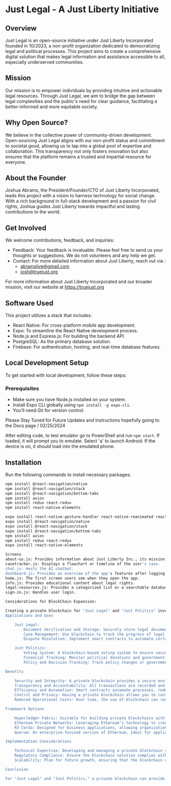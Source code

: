 # Just Legal - A Just Liberty Initiative

## Overview

Just Legal is an open-source initiative under Just Liberty Incorporated founded in 10/2023, a non-profit organization dedicated to democratizing legal and political processes. This project aims to create a comprehensive digital solution that makes legal information and assistance accessible to all, especially underserved communities.

## Mission

Our mission is to empower individuals by providing intuitive and actionable legal resources. Through Just Legal, we aim to bridge the gap between legal complexities and the public's need for clear guidance, facilitating a better-informed and more equitable society.

## Why Open Source?

We believe in the collective power of community-driven development. Open-sourcing Just Legal aligns with our non-profit status and commitment to societal good, allowing us to tap into a global pool of expertise and collaboration. This transparency not only fosters innovation but also ensures that the platform remains a trusted and impartial resource for everyone.

## About the Founder

Joshua Abrams, the President/Founder/CTO of Just Liberty Incorporated, leads this project with a vision to harness technology for social change. With a rich background in full-stack development and a passion for civil rights, Joshua guides Just Liberty towards impactful and lasting contributions to the world.

## Get Involved

We welcome contributions, feedback, and inquiries:

- Feedback: Your feedback is invaluable. Please feel free to send us your thoughts or suggestions. We do not volunteers and any help we get.
- Contact: For more detailed information about Just Liberty, reach out via :
    - abramslive@gmail.com
    - josh@truejust.org

For more information about Just Liberty Incorporated and our broader mission, visit our website at https://truejust.org

## Software Used

This project utilizes a stack that includes:

- React Native: For cross-platform mobile app development.
- Expo: To streamline the React Native development process.
- Node.js and Express.js: For building the backend API.
- PostgreSQL: As the primary database solution.
- Firebase: For authentication, hosting, and real-time database features.

## Local Development Setup

To get started with local development, follow these steps:

### Prerequisites

- Make sure you have Node.js installed on your system.
- Install Expo CLI globally using `npm install -g expo-cli`.
- You'll need Git for version control.

Please Stay Tuned for Future Updates and Instructions hopefully going to the Docs page / 02/25/2024

After editing code, to test emulator go to PowerShell and run `npm start`. If loaded, it will prompt you to emulate. Select 'a' to launch Android. If the device is on, it should load into the emulated phone.

## Installation

Run the following commands to install necessary packages:

```bash
npm install @react-navigation/native
npm install @react-navigation/stack
npm install @react-navigation/bottom-tabs
npm install axios
npm install redux react-redux
npm install react-native-elements

expo install react-native-gesture-handler react-native-reanimated react-native-screens react-native-safe-area-context @react-native-community/masked-view
expo install @react-navigation/native
expo install @react-navigation/stack
expo install @react-navigation/bottom-tabs
npm install axios
npm install redux react-redux
expo install react-native-elements

Screens
about-us.js: Provides information about Just Liberty Inc., its mission, and the team behind it.
casetracker.js: Displays a flowchart or timeline of the user's case.
chat.js: Hosts the AI chatbot.
dashboard.js: Provides an overview of the app's features after logging in.
home.js: The first screen users see when they open the app.
info.js: Provides educational content about legal rights.
legal-resources.js: Provides a categorized list or a searchable database of legal resources.
sign-in.js: Handles user login.

Considerations for BlockChain Expansion:

Creating a private blockchain for "Just Legal" and "Just Politics" involves developing a customized, controlled environment to leverage blockchain's benefits while addressing the specific needs of these applications. Here’s a detailed description of how a private blockchain could be applied, including potential uses, benefits, and framework options:
Applications and Uses

    Just Legal:
        Document Verification and Storage: Securely store legal documents, contracts, and case files, ensuring they are immutable and verifiable.
        Case Management: Use blockchain to track the progress of legal cases, ensuring all actions are transparent and recorded.
        Dispute Resolution: Implement smart contracts to automate certain aspects of legal dispute resolution, reducing the need for manual intervention.

    Just Politics:
        Voting System: A blockchain-based voting system to ensure secure, transparent, and tamper-proof elections or polls.
        Financial Tracking: Monitor political donations and government spending, providing a transparent and auditable trail.
        Policy and Decision Tracking: Track policy changes or government decisions, linking them to the voting records or public opinion polls stored on the blockchain.

Benefits

    Security and Integrity: A private blockchain provides a secure environment where data tampering is practically impossible, enhancing trust in the stored data.
    Transparency and Accountability: All transactions are recorded and can be audited, which promotes transparency and accountability in legal processes and political activities.
    Efficiency and Automation: Smart contracts automate processes, reducing the need for manual tasks and speeding up operations.
    Control and Privacy: Having a private blockchain allows you to control who accesses the network, ensuring data privacy and meeting regulatory requirements.
    Reduced Operational Costs: Over time, the use of blockchain can reduce the costs associated with document handling, storage, and verification.

Framework Options

    Hyperledger Fabric: Suitable for building private blockchains with a modular architecture, allowing for components like consensus and membership services to be plug-and-play.
    Ethereum Private Networks: Leveraging Ethereum’s technology to create a private blockchain environment, which can run smart contracts and decentralized applications (dApps) in a controlled ecosystem.
    R3 Corda: Designed for business applications, allowing organizations to transact directly and in strict privacy, making it suitable for legal and financial applications.
    Quorum: An enterprise-focused version of Ethereum, ideal for applications requiring high speed and high throughput processing of private transactions.

Implementation Considerations

    Technical Expertise: Developing and managing a private blockchain requires a team with blockchain development skills and an understanding of the specific needs of your apps.
    Regulatory Compliance: Ensure the blockchain solution complies with legal and regulatory requirements, especially concerning data privacy and financial transactions.
    Scalability: Plan for future growth, ensuring that the blockchain can handle increasing data volumes and transaction throughput as your apps gain more users.

Conclusion

For "Just Legal" and "Just Politics," a private blockchain can provide a secure, transparent, and efficient platform for legal document management, case tracking, financial auditing, and secure voting. By selecting the appropriate framework and carefully planning the implementation, you can create a blockchain solution that significantly enhances the functionality and trustworthiness of your applications.
